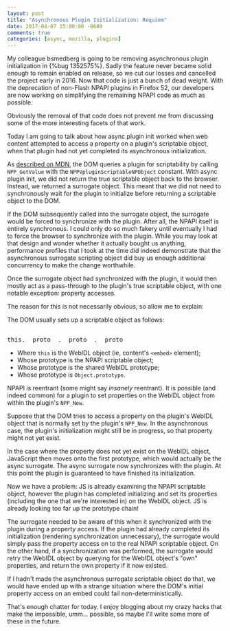 ```yaml
---
layout: post
title: "Asynchronous Plugin Initialization: Requiem"
date: 2017-04-07 15:00:00 -0600
comments: true
categories: [async, mozilla, plugins]
---
```

My colleague bsmedberg is going to be removing asynchronous plugin 
initialization in {%bug 1352575%}. Sadly the feature never became solid enough 
to remain enabled on release, so we cut our losses and cancelled the project 
early in 2016. Now that code is just a bunch of dead weight. With the 
deprecation of non-Flash NPAPI plugins in Firefox 52, our developers are now 
working on simplifying the remaining NPAPI code as much as possible.

Obviously the removal of that code does not prevent me from discussing some of 
the more interesting facets of that work.

Today I am going to talk about how async plugin init worked when web content 
attempted to access a property on a plugin's scriptable object, when that 
plugin had not yet completed its asynchronous initialization.

As [described on MDN](https://developer.mozilla.org/en-US/docs/Plugins/Guide/Scripting_plugins), 
the DOM queries a plugin for scriptability by calling `NPP_GetValue` with the 
`NPPVpluginScriptableNPObject` constant. With async plugin init, we did not 
return the true scriptable object back to the browser. Instead, we returned 
a surrogate object. This meant that we did not need to synchronously wait for 
the plugin to initialize before returning a scriptable object to the DOM.

If the DOM subsequently called into the surrogate object, the surrogate would 
be forced to synchronize with the plugin. After all, the NPAPI itself is 
entirely synchronous. I could only do so much fakery until eventually I had 
to force the browser to synchronize with the plugin. While you may look at that 
design and wonder whether it actually bought us anything, performance profiles 
that I took at the time did indeed demonstrate that the asynchronous surrogate 
scripting object did buy us enough additional concurrency to make the change 
worthwhile.

Once the surrogate object had synchronized with the plugin, it would then mostly 
act as a pass-through to the plugin's true scriptable object, with one notable
exception: property accesses.

The reason for this is not necessarily obvious, so allow me to explain:

The DOM usually sets up a scriptable object as follows:

<pre><samp>
this.__proto__.__proto__.__proto__
</samp></pre>
* Where `this` is the WebIDL object (ie, content's `<embed>` element);
* Whose prototype is the NPAPI scriptable object;
* Whose prototype is the shared WebIDL prototype;
* Whose prototype is `Object.prototype`.

NPAPI is reentrant (some might say *insanely* reentrant). It is possible (and 
indeed common) for a plugin to set properties on the WebIDL object from within 
the plugin's `NPP_New`.

Suppose that the DOM tries to access a property on the plugin's WebIDL object
that is normally set by the plugin's `NPP_New`. In the asynchronous case, the 
plugin's initialization might still be in progress, so that property might not 
yet exist.

In the case where the property does not yet exist on the WebIDL object, JavaScript 
then moves onto the first prototype, which would actually be the async surrogate. 
The async surrogate now synchronizes with the plugin. At this point the plugin is 
guaranteed to have finished its initialization.

Now we have a problem: JS is already examining the NPAPI scriptable object, 
however the plugin has completed initializing and set its properties (including 
the one that we're interested in) on the WebIDL object. JS is already looking too 
far up the prototype chain!

The surrogate needed to be aware of this when it synchronized with the plugin 
during a property access. If the plugin had already completed its initialization 
(rendering synchronization unnecessary), the surrogate would simply pass the 
property access on to the real NPAPI scriptable object. On the other hand, if a 
synchronization was performed, the surrogate would retry the WebIDL object by 
querying for the WebIDL object's "own" properties, and return the own property
if it now existed.

If I hadn't made the asynchronous surrogate scriptable object do that, we would 
have ended up with a strange situation where the DOM's initial property access 
on an embed could fail non-deterministically.

That's enough chatter for today. I enjoy blogging about my crazy hacks that make 
the impossible, umm... possible, so maybe I'll write some more of these in the 
future.
